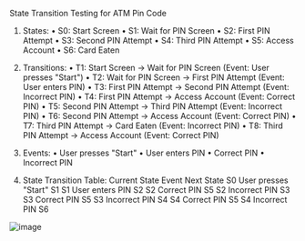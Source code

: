 State Transition Testing for ATM Pin Code

1. States:
• S0: Start Screen
• S1: Wait for PIN Screen
• S2: First PIN Attempt
• S3: Second PIN Attempt
• S4: Third PIN Attempt
• S5: Access Account
• S6: Card Eaten

2. Transitions:
• T1:  Start Screen -> Wait for PIN Screen (Event: User presses "Start")
• T2: Wait for PIN Screen -> First PIN Attempt (Event: User enters PIN)
• T3: First PIN Attempt -> Second PIN Attempt (Event: Incorrect PIN)
• T4: First PIN Attempt -> Access Account (Event: Correct PIN)
• T5: Second PIN Attempt -> Third PIN Attempt (Event: Incorrect PIN)
• T6: Second PIN Attempt -> Access Account (Event: Correct PIN)
• T7: Third PIN Attempt -> Card Eaten (Event: Incorrect PIN)
• T8: Third PIN Attempt -> Access Account (Event: Correct PIN)

3. Events:
• User presses "Start"
• User enters PIN
• Correct PIN
• Incorrect PIN

4. State Transition Table:
Current State	Event	Next State
S0	User presses "Start"	S1
S1	User enters PIN	S2
S2	Correct PIN	S5
S2	Incorrect PIN	S3
S3	Correct PIN	S5
S3	Incorrect PIN	S4
S4	Correct PIN	S5
S4	Incorrect PIN	S6


 
![image](https://github.com/user-attachments/assets/23a30af3-9442-4c7b-beca-03e00cf837ae)

